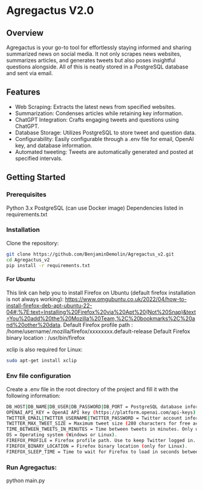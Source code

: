 # Agregactus V2.0

## Overview

Agregactus is your go-to tool for effortlessly staying informed and sharing summarized news on social media. It not only scrapes news websites, summarizes articles, and generates tweets but also poses insightful questions alongside. All of this is neatly stored in a PostgreSQL database and sent via email.

## Features
* Web Scraping: Extracts the latest news from specified websites.
* Summarization: Condenses articles while retaining key information.
* ChatGPT Integration: Crafts engaging tweets and questions using ChatGPT.
* Database Storage: Utilizes PostgreSQL to store tweet and question data.
* Configurability: Easily configurable through a .env file for email, OpenAI key, and database information.
* Automated tweeting: Tweets are automatically generated and posted at specified intervals.

## Getting Started

### Prerequisites
Python 3.x
PostgreSQL (can use Docker image)
Dependencies listed in requirements.txt

### Installation
Clone the repository:

```bash
git clone https://github.com/BenjaminDemolin/Agregactus_v2.git
cd Agregactus_v2
pip install -r requirements.txt
```

#### For Ubuntu 

This link can help you to install Firefox on Ubuntu (default firefox installation is not always working):
https://www.omgubuntu.co.uk/2022/04/how-to-install-firefox-deb-apt-ubuntu-22-04#:%7E:text=Installing%20Firefox%20via%20Apt%20(Not%20Snap)&text=You%20add%20the%20Mozilla%20Team,%2C%20bookmarks%2C%20and%20other%20data.
Default Firefox profile path : /home/username/.mozilla/firefox/xxxxxxxx.default-release
Default Firefox binary location : /usr/bin/firefox

xclip is also required for Linux:
```bash
sudo apt-get install xclip
```

### Env file configuration

Create a .env file in the root directory of the project and fill it with the following information:

```bash
DB_HOST|DB_NAME|DB_USER|DB_PASSWORD|DB_PORT = PostgreSQL database information.
OPENAI_API_KEY = OpenAI API key (https://platform.openai.com/api-keys).
TWITTER_EMAIL|TWITTER_USERNAME|TWITTER_PASSWORD = Twitter account information.
TWITTER_MAX_TWEET_SIZE = Maximum tweet size (280 characters for free accounts).
TIME_BETWEEN_TWEETS_IN_MINUTES = Time between tweets in minutes. Only used when create database.
OS = Operating system (Windows or Linux).
FIREFOX_PROFILE = Firefox profile path. Use to keep Twitter logged in.
FIREFOX_BINARY_LOCATION = Firefox binary location (only for Linux).
FIREFOX_SLEEP_TIME = Time to wait for Firefox to load in seconds between each action (when tweeting).
```

### Run Agregactus:

python main.py
